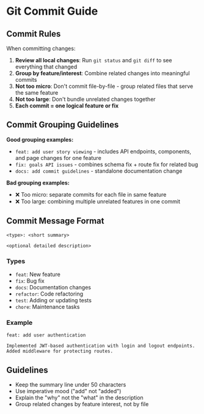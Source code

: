 # Git Commit Guide

## Commit Rules

When committing changes:

1. **Review all local changes**: Run `git status` and `git diff` to see everything that changed
2. **Group by feature/interest**: Combine related changes into meaningful commits
3. **Not too micro**: Don't commit file-by-file - group related files that serve the same feature
4. **Not too large**: Don't bundle unrelated changes together
5. **Each commit = one logical feature or fix**

## Commit Grouping Guidelines

**Good grouping examples:**

- `feat: add user story viewing` - includes API endpoints, components, and page changes for one feature
- `fix: goals API issues` - combines schema fix + route fix for related bug
- `docs: add commit guidelines` - standalone documentation change

**Bad grouping examples:**

- ❌ Too micro: separate commits for each file in same feature
- ❌ Too large: combining multiple unrelated features in one commit

## Commit Message Format

```
<type>: <short summary>

<optional detailed description>
```

### Types

- `feat`: New feature
- `fix`: Bug fix
- `docs`: Documentation changes
- `refactor`: Code refactoring
- `test`: Adding or updating tests
- `chore`: Maintenance tasks

### Example

```
feat: add user authentication

Implemented JWT-based authentication with login and logout endpoints.
Added middleware for protecting routes.
```

## Guidelines

- Keep the summary line under 50 characters
- Use imperative mood ("add" not "added")
- Explain the "why" not the "what" in the description
- Group related changes by feature interest, not by file
